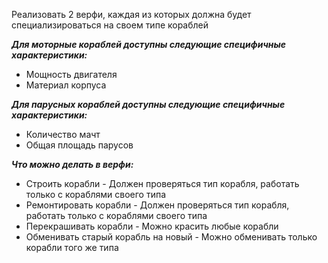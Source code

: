 Реализовать 2 верфи, каждая из которых должна будет специализироваться на своем типе кораблей
  
***Для моторные кораблей доступны следующие специфичные характеристики:***

* Мощность двигателя
* Материал корпуса 

***Для парусных кораблей доступны следующие специфичные характеристики:***

* Количество мачт
* Общая площадь парусов 

***Что можно делать в верфи:***

* Строить корабли - Должен проверяться тип корабля, работать только с кораблями своего типа
* Ремонтировать корабли - Должен проверяться тип корабля, работать только с кораблями своего типа
* Перекрашивать корабли - Можно красить любые корабли
* Обменивать старый корабль на новый - Можно обменивать только корабли того же типа 
